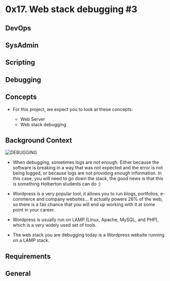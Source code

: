 # 0x17. Web stack debugging #3

## DevOps

## SysAdmin

## Scripting

## Debugging

## Concepts

- For this project, we expect you to look at these concepts:

	- Web Server
	- Web stack debugging

## Background Context
![DEBUGGING](https://s3.amazonaws.com/intranet-projects-files/holbertonschool-sysadmin_devops/293/d42WuBh.png)

- When debugging, sometimes logs are not enough. Either because the software is breaking in a way that was not expected and the error is not being logged, or because logs are not providing enough information. In this case, you will need to go down the stack, the good news is that this is something Holberton students can do :)

- Wordpress is a very popular tool, it allows you to run blogs, portfolios, e-commerce and company websites… It actually powers 26% of the web, so there is a fair chance that you will end up working with it at some point in your career.

- Wordpress is usually run on LAMP (Linux, Apache, MySQL, and PHP), which is a very widely used set of tools.

- The web stack you are debugging today is a Wordpress website running on a LAMP stack.

## Requirements

## General

